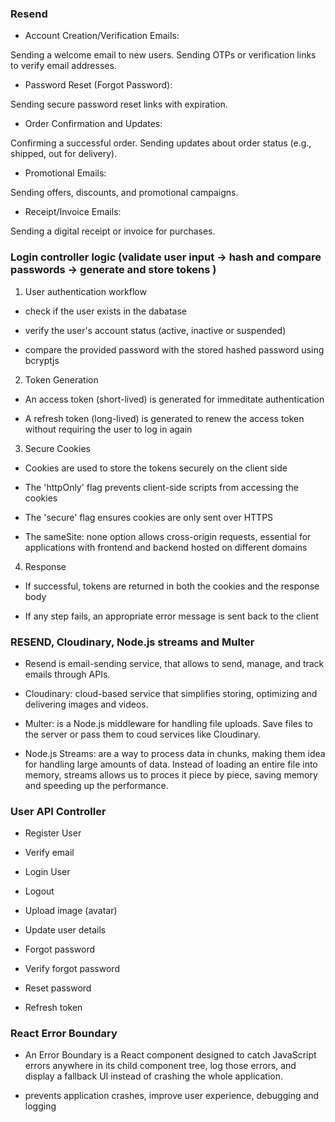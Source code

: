 
### Resend 

- Account Creation/Verification Emails:

Sending a welcome email to new users.
Sending OTPs or verification links to verify email addresses.

- Password Reset (Forgot Password):

Sending secure password reset links with expiration.

- Order Confirmation and Updates:

Confirming a successful order.
Sending updates about order status (e.g., shipped, out for delivery).

 - Promotional Emails:

Sending offers, discounts, and promotional campaigns.

 - Receipt/Invoice Emails:

Sending a digital receipt or invoice for purchases.



### Login controller logic  (validate user input -> hash and compare passwords -> generate and store tokens )


1. User authentication workflow 

- check if the user exists in the dabatase 

- verify the user's account status (active, inactive or suspended)

- compare the provided password with the stored hashed password using bcryptjs 

2. Token Generation 

- An access token (short-lived) is generated for immeditate authentication 

- A refresh token (long-lived) is generated to renew the access token without requiring the user to log in again 

3. Secure Cookies 

- Cookies are used to store the tokens securely on the client side 

- The 'httpOnly' flag prevents client-side scripts from accessing the cookies 

- The 'secure' flag ensures cookies are only sent over HTTPS 

- The sameSite: none option allows cross-origin requests, essential for applications with frontend and backend hosted on different domains 

4. Response 

- If successful, tokens are returned in both the cookies and the response body 

- If any step fails, an appropriate error message is sent back to the client 


### RESEND, Cloudinary, Node.js streams and Multer 


- Resend is email-sending service, that allows to send, manage, and track emails through APIs. 

- Cloudinary: cloud-based service that simplifies storing, optimizing and delivering images and videos. 

- Multer: is a Node.js middleware for handling file uploads. Save files to the server or pass them to coud services like Cloudinary. 

- Node.js Streams: are a way to process data in chunks, making them idea for handling large amounts of data. Instead of loading an entire file into memory, streams allows us to proces it piece by piece, saving memory and speeding up the performance. 


### User API Controller 


- Register User

- Verify email

- Login User

- Logout 

- Upload image (avatar)

- Update user details 

- Forgot password 

- Verify forgot password

- Reset password 

- Refresh token 


### React Error Boundary 


- An Error Boundary is a React component designed to catch JavaScript errors anywhere in its child component tree, log those errors, and display a fallback UI instead of crashing the whole application.

- prevents application crashes, improve user experience, debugging and logging 